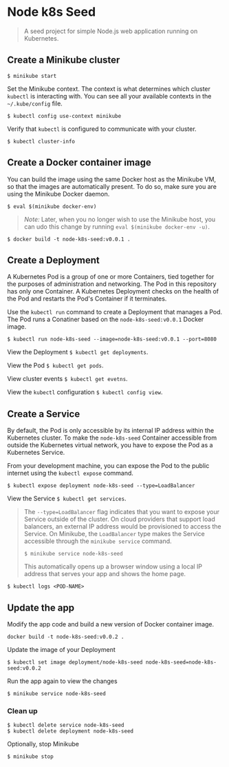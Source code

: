 # Node k8s Seed

> A seed project for simple Node.js web application running on Kubernetes.

## Create a Minikube cluster

```
$ minikube start
```

Set the Minikube context. The context is what determines which cluster `kubectl`
is interacting with. You can see all your available contexts in the
`~/.kube/config` file.

```
$ kubectl config use-context minikube
```

Verify that `kubectl` is configured to communicate with your cluster.

```
$ kubectl cluster-info
```

## Create a Docker container image

You can build the image using the same Docker host as the Minikube VM,
so that the images are automatically present. To do so, make sure you are using
the Minikube Docker daemon.

```
$ eval $(minikube docker-env)
```

> *Note:* Later, when you no longer wish to use the Minikube host, you can udo
> this change by running `eval $(minikube docker-env -u)`.

```
$ docker build -t node-k8s-seed:v0.0.1 .
```

## Create a Deployment

A Kubernetes Pod is a group of one or more Containers, tied together for the
purposes of administration and networking. The Pod in this repository has only
one Container. A Kubernetes Deployment checks on the health of the Pod and
restarts the Pod's Container if it terminates.

Use the `kubectl run` command to create a Deployment that manages a Pod. The Pod
runs a Conatiner based on the `node-k8s-seed:v0.0.1` Docker image.

```
$ kubectl run node-k8s-seed --image=node-k8s-seed:v0.0.1 --port=8080
```

View the Deployment `$ kubectl get deployments`.

View the Pod `$ kubectl get pods`.

View cluster events `$ kubectl get evetns`.

View the `kubectl` configuration `$ kubectl config view`.

## Create a Service

By default, the Pod is only accessible by its internal IP address within the Kubernetes
cluster. To make the `node-k8s-seed` Container accessible from outside the Kubernetes
virtual network, you have to expose the Pod as a Kubernetes Service.

From your development machine, you can expose the Pod to the public internet using
the `kubectl expose` command.

```
$ kubectl expose deployment node-k8s-seed --type=LoadBalancer
```

View the Service `$ kubectl get services`.

> The `--type=LoadBalancer` flag indicates that you want to expose your Service
> outside of the cluster. On cloud providers that support load balancers, an external
> IP address would be provisioned to access the Service. On Minikube, the `LoadBalancer`
> type makes the Service accessible through the `minikube service` command.
>
> ```
> $ minikube service node-k8s-seed
> ```
> 
> This automatically opens up a browser window using a local IP address that
> serves your app and shows the home page.

```
$ kubectl logs <POD-NAME>
```

## Update the app

Modify the app code and build a new version of Docker container image.

```
docker build -t node-k8s-seed:v0.0.2 .
```

Update the image of your Deployment

```
$ kubectl set image deployment/node-k8s-seed node-k8s-seed=node-k8s-seed:v0.0.2
```

Run the app again to view the changes

```
$ minikube service node-k8s-seed
```

### Clean up

```
$ kubectl delete service node-k8s-seed
$ kubectl delete deployment node-k8s-seed
```

Optionally, stop Minikube

```
$ minikube stop
```
